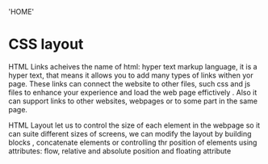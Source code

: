 'HOME'

# CSS layout
HTML Links acheives the name of html: hyper text markup language, it is a hyper text, that means it allows you to add many types of links withen yor page. These links can connect the website to other files, such css and js files to enhance your experience and load the web page effictively . Also it can support links to other websites, webpages or to some part in the same page.

HTML Layout let us to control the size of each element in the webpage so it can suite different sizes of screens, we can modify the layout by building blocks , concatenate elements or controlling thr position of elements using attributes: flow, relative and absolute position and floating attribute
